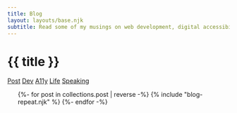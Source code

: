 ```yaml
---
title: Blog
layout: layouts/base.njk
subtitle: Read some of my musings on web development, digital accessibility, technology, learning...
---
```


<div class="container__blog">
  <h1 class="center">{{ title }}</h1>
  <!-- {%- if subtitle %}<p class="subtitle">{{ subtitle | safe }}</p>{% endif %} -->
  
  <p class="center">
    <span class="post__tag"><a href="/category">Post</a></span>
    <span class="post__tag"><a href="/category/dev">Dev</a></span>
    <span class="post__tag"><a href="/category/a11y">A11y</a></span>
    <span class="post__tag"><a href="/category/life">Life</a></span>
    <span class="post__tag"><a href="/category/speaking">Speaking</a></span>
  </p>

  <ul class="listing">
  {%- for post in collections.post | reverse -%}
    {% include "blog-repeat.njk" %}
  {%- endfor -%}

  </ul>

</div>
